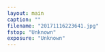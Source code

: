 ```yaml
---
layout: main
caption: ""
filename: "20171116223641.jpg"
fstop: "Unknown"
exposure: "Unknown"
---
```

